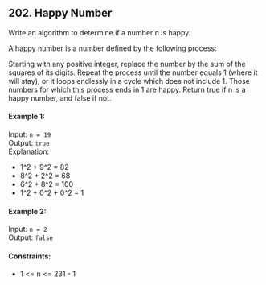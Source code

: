 ## 202. Happy Number

Write an algorithm to determine if a number n is happy.

A happy number is a number defined by the following process:

Starting with any positive integer, replace the number by the sum of the squares of its digits.
Repeat the process until the number equals 1 (where it will stay), or it loops endlessly in a cycle which does not
include 1.
Those numbers for which this process ends in 1 are happy.
Return true if n is a happy number, and false if not.

#### Example 1:

Input: `n = 19`<br>
Output: `true`<br>
Explanation:

* 1^2 + 9^2 = 82
* 8^2 + 2^2 = 68
* 6^2 + 8^2 = 100
* 1^2 + 0^2 + 0^2 = 1

#### Example 2:

Input: `n = 2`<br>
Output: `false`<br>

#### Constraints:

* 1 <= n <= 231 - 1
